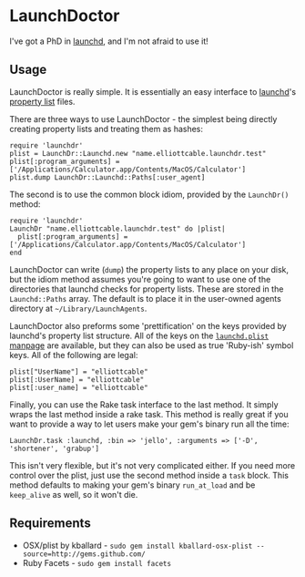 LaunchDoctor
============
I've got a PhD in [launchd][], and I'm not afraid to use it!

  [launchd]: <http://en.wikipedia.org/wiki/Launchd> "launchd on Wikipedia"

Usage
-----
LaunchDoctor is really simple. It is essentially an easy interface to
[launchd][]'s [property list][plist] files.

There are three ways to use LaunchDoctor - the simplest being directly
creating property lists and treating them as hashes:
    
    require 'launchdr'
    plist = LaunchDr::Launchd.new "name.elliottcable.launchdr.test"
    plist[:program_arguments] = ['/Applications/Calculator.app/Contents/MacOS/Calculator']
    plist.dump LaunchDr::Launchd::Paths[:user_agent]
    
The second is to use the common block idiom, provided by the `LaunchDr()`
method:
    
    require 'launchdr'
    LaunchDr "name.elliottcable.launchdr.test" do |plist|
      plist[:program_arguments] = ['/Applications/Calculator.app/Contents/MacOS/Calculator']
    end
    
LaunchDoctor can write (`dump`) the property lists to any place on your disk,
but the idiom method assumes you're going to want to use one of the
directories that launchd checks for property lists. These are stored in the
`Launchd::Paths` array. The default is to place it in the user-owned agents
directory at `~/Library/LaunchAgents`.

LaunchDoctor also preforms some 'prettification' on the keys provided by
launchd's property list structure. All of the keys on the
[`launchd.plist` manpage][manpage] are available, but they can also be used as
true 'Ruby-ish' symbol keys. All of the following are legal:
    
    plist["UserName"] = "elliottcable"
    plist[:UserName] = "elliottcable"
    plist[:user_name] = "elliottcable"
    
Finally, you can use the Rake task interface to the last method. It simply
wraps the last method inside a rake task. This method is really great if you
want to provide a way to let users make your gem's binary run all the time:
    
    LaunchDr.task :launchd, :bin => 'jello', :arguments => ['-D', 'shortener', 'grabup']
    
This isn't very flexible, but it's not very complicated either. If you need
more control over the plist, just use the second method inside a `task` block.
This method defaults to making your gem's binary `run_at_load` and be
`keep_alive` as well, so it won't die.

  [plist]: <http://en.wikipedia.org/wiki/Property_list> "Property list on Wikipedia"
  [manpage]: <http://developer.apple.com/DOCUMENTATION/DARWIN/Reference/ManPages/man5/launchd.plist.5.html> "Mac OS X Manual Page for launchd.plist(5)"
  [rake]: <http://rake.rubyforge.org/> "Rake's RDocs"

Requirements
------------
- OSX/plist by kballard - `sudo gem install kballard-osx-plist --source=http://gems.github.com/`
- Ruby Facets - `sudo gem install facets`
